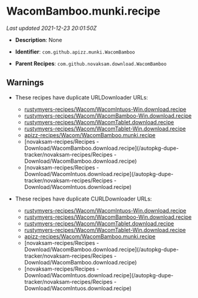 # WacomBamboo.munki.recipe

_Last updated 2021-12-23 20:01:50Z_

- **Description**: None

- **Identifier**: `com.github.apizz.munki.WacomBamboo`

- **Parent Recipes**: `com.github.novaksam.download.WacomBamboo`


## Warnings

- These recipes have duplicate URLDownloader URLs:
    - [rustymyers-recipes/Wacom/WacomIntuos-Win.download.recipe](/autopkg-dupe-tracker/rustymyers-recipes/Wacom/WacomIntuos-Win.download.recipe)
    - [rustymyers-recipes/Wacom/WacomBamboo-Win.download.recipe](/autopkg-dupe-tracker/rustymyers-recipes/Wacom/WacomBamboo-Win.download.recipe)
    - [rustymyers-recipes/Wacom/WacomTablet.download.recipe](/autopkg-dupe-tracker/rustymyers-recipes/Wacom/WacomTablet.download.recipe)
    - [rustymyers-recipes/Wacom/WacomTablet-Win.download.recipe](/autopkg-dupe-tracker/rustymyers-recipes/Wacom/WacomTablet-Win.download.recipe)
    - [apizz-recipes/Wacom/WacomBamboo.munki.recipe](/autopkg-dupe-tracker/apizz-recipes/Wacom/WacomBamboo.munki.recipe)
    - [novaksam-recipes/Recipes - Download/WacomBamboo.download.recipe](/autopkg-dupe-tracker/novaksam-recipes/Recipes - Download/WacomBamboo.download.recipe)
    - [novaksam-recipes/Recipes - Download/WacomIntuos.download.recipe](/autopkg-dupe-tracker/novaksam-recipes/Recipes - Download/WacomIntuos.download.recipe)

- These recipes have duplicate CURLDownloader URLs:
    - [rustymyers-recipes/Wacom/WacomIntuos-Win.download.recipe](/autopkg-dupe-tracker/rustymyers-recipes/Wacom/WacomIntuos-Win.download.recipe)
    - [rustymyers-recipes/Wacom/WacomBamboo-Win.download.recipe](/autopkg-dupe-tracker/rustymyers-recipes/Wacom/WacomBamboo-Win.download.recipe)
    - [rustymyers-recipes/Wacom/WacomTablet.download.recipe](/autopkg-dupe-tracker/rustymyers-recipes/Wacom/WacomTablet.download.recipe)
    - [rustymyers-recipes/Wacom/WacomTablet-Win.download.recipe](/autopkg-dupe-tracker/rustymyers-recipes/Wacom/WacomTablet-Win.download.recipe)
    - [apizz-recipes/Wacom/WacomBamboo.munki.recipe](/autopkg-dupe-tracker/apizz-recipes/Wacom/WacomBamboo.munki.recipe)
    - [novaksam-recipes/Recipes - Download/WacomBamboo.download.recipe](/autopkg-dupe-tracker/novaksam-recipes/Recipes - Download/WacomBamboo.download.recipe)
    - [novaksam-recipes/Recipes - Download/WacomIntuos.download.recipe](/autopkg-dupe-tracker/novaksam-recipes/Recipes - Download/WacomIntuos.download.recipe)